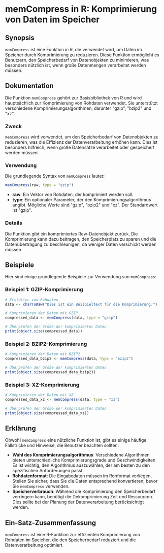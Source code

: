 <!--
Meta Description: # memCompress in R: Komprimierung von Daten im Speicher ## Synopsis `memCompress` ist eine Funktion in R, die verwendet wird, um Daten im Speicher dur...
Meta Keywords: der, die, memcompress, komprimierung, von
-->

# memCompress in R: Komprimierung von Daten im Speicher

## Synopsis
`memCompress` ist eine Funktion in R, die verwendet wird, um Daten im Speicher durch Komprimierung zu reduzieren. Diese Funktion ermöglicht es Benutzern, den Speicherbedarf von Datenobjekten zu minimieren, was besonders nützlich ist, wenn große Datenmengen verarbeitet werden müssen.

## Dokumentation
Die Funktion `memCompress` gehört zur Basisbibliothek von R und wird hauptsächlich zur Komprimierung von Rohdaten verwendet. Sie unterstützt verschiedene Komprimierungsalgorithmen, darunter "gzip", "bzip2" und "xz". 

### Zweck
`memCompress` wird verwendet, um den Speicherbedarf von Datenobjekten zu reduzieren, was die Effizienz der Datenverarbeitung erhöhen kann. Dies ist besonders hilfreich, wenn große Datensätze verarbeitet oder gespeichert werden müssen.

### Verwendung
Die grundlegende Syntax von `memCompress` lautet:

```R
memCompress(raw, type = "gzip")
```

- **raw**: Ein Vektor von Rohdaten, der komprimiert werden soll.
- **type**: Ein optionaler Parameter, der den Komprimierungsalgorithmus angibt. Mögliche Werte sind "gzip", "bzip2" und "xz". Der Standardwert ist "gzip".

### Details
Die Funktion gibt ein komprimiertes Raw-Datenobjekt zurück. Die Komprimierung kann dazu beitragen, den Speicherplatz zu sparen und die Datenübertragung zu beschleunigen, da weniger Daten verschickt werden müssen. 

## Beispiele
Hier sind einige grundlegende Beispiele zur Verwendung von `memCompress`:

### Beispiel 1: GZIP-Komprimierung
```R
# Erstellen von Rohdaten
data <- charToRaw("Dies ist ein Beispieltext für die Komprimierung.")

# Komprimieren der Daten mit GZIP
compressed_data <- memCompress(data, type = "gzip")

# Überprüfen der Größe der komprimierten Daten
print(object.size(compressed_data))
```

### Beispiel 2: BZIP2-Komprimierung
```R
# Komprimieren der Daten mit BZIP2
compressed_data_bzip2 <- memCompress(data, type = "bzip2")

# Überprüfen der Größe der komprimierten Daten
print(object.size(compressed_data_bzip2))
```

### Beispiel 3: XZ-Komprimierung
```R
# Komprimieren der Daten mit XZ
compressed_data_xz <- memCompress(data, type = "xz")

# Überprüfen der Größe der komprimierten Daten
print(object.size(compressed_data_xz))
```

## Erklärung
Obwohl `memCompress` eine nützliche Funktion ist, gibt es einige häufige Fallstricke und Hinweise, die Benutzer beachten sollten:

- **Wahl des Komprimierungsalgorithmus**: Verschiedene Algorithmen bieten unterschiedliche Komprimierungsgrade und Geschwindigkeiten. Es ist wichtig, den Algorithmus auszuwählen, der am besten zu den spezifischen Anforderungen passt.
- **Rohdatenformat**: Die Eingabedaten müssen im Rohformat vorliegen. Stellen Sie sicher, dass Sie die Daten entsprechend konvertieren, bevor Sie `memCompress` verwenden.
- **Speicherverbrauch**: Während die Komprimierung den Speicherbedarf verringern kann, benötigt die Dekomprimierung Zeit und Ressourcen. Dies sollte bei der Planung der Datenverarbeitung berücksichtigt werden.

## Ein-Satz-Zusammenfassung
`memCompress` ist eine R-Funktion zur effizienten Komprimierung von Rohdaten im Speicher, die den Speicherbedarf reduziert und die Datenverarbeitung optimiert.
